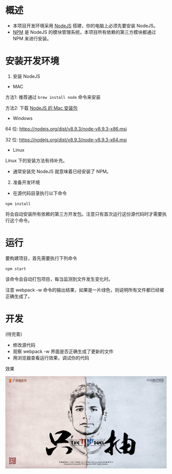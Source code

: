 # 概述

* 本项目开发环境采用 [NodeJS](http://nodejs.org) 搭建，你的电脑上必须先要安装 NodeJS。
* [NPM](https://www.npmjs.org/) 是 NodeJS 的模块管理系统，本项目所有依赖的第三方模块都通过 NPM 来进行安装。

# 安装开发环境

1. 安装 NodeJS

* MAC

方法1: 推荐通过 `brew install node` 命令来安装

方法2: 下载 [NodeJS 的 Mac 安装包](https://nodejs.org/dist/v4.1.1/node-v4.1.1.pkg)

* Windows

64 位: https://nodejs.org/dist/v8.9.3/node-v8.9.3-x86.msi

32 位: https://nodejs.org/dist/v8.9.3/node-v8.9.3-x64.msi

* Linux

Linux 下的安装方法有待补充。

* 通常安装完 NodeJS 就意味着已经安装了 NPM。

2. 准备开发环境

* 在源代码目录执行以下命令

`npm install`

将会自动安装所有依赖的第三方开发包。注意只有首次运行这份源代码时才需要执行这个命令。

# 运行

要构建项目，首先需要执行下列命令

`npm start`

该命令会自动打包项目，每当监测到文件发生变化时。

注意 webpack -w 命令的输出结果，如果是一片绿色，则说明所有文件都已经被正确生成了。


# 开发

(待完善)

* 修改源代码
* 观察 webpack -w 界面是否正确生成了更新的文件
* 用浏览器查看运行效果，调试你的代码

效果

![image](http://github.com/NikFranki/photo-share/raw/master/img/solo.jpg)
